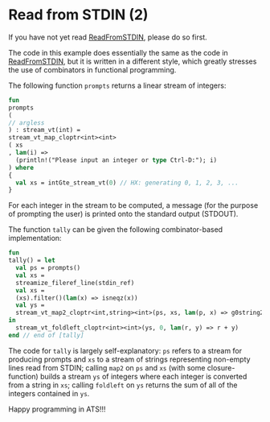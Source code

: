# Read from STDIN (2)

If you have not yet read [ReadFromSTDIN](./ReadFromSTDIN), please
do so first.

The code in this example does essentially the same as the
code in [ReadFromSTDIN](./ReadFromSTDIN), but it is written in a
different style, which greatly stresses the use of combinators in
functional programming.

The following function `prompts` returns a linear stream of
integers:
  
```ats
fun
prompts
(
// argless
) : stream_vt(int) =
stream_vt_map_cloptr<int><int>
( xs
, lam(i) =>
  (println!("Please input an integer or type Ctrl-D:"); i)
) where
{
  val xs = intGte_stream_vt(0) // HX: generating 0, 1, 2, 3, ...
}
```

For each integer in the stream to be computed, a message (for the
purpose of prompting the user) is printed onto the standard output
(STDOUT).

The function `tally` can be given the following combinator-based
implementation:


```ats
fun
tally() = let
  val ps = prompts()
  val xs =
  streamize_fileref_line(stdin_ref)
  val xs =
  (xs).filter()(lam(x) => isneqz(x))
  val ys =
  stream_vt_map2_cloptr<int,string><int>(ps, xs, lam(p, x) => g0string2int(x))
in
  stream_vt_foldleft_cloptr<int><int>(ys, 0, lam(r, y) => r + y)
end // end of [tally]
```

The code for `tally` is largely self-explanatory: `ps` refers
to a stream for producing prompts and `xs` to a stream of strings
representing non-empty lines read from STDIN; calling `map2` on
`ps` and `xs` (with some closure-function) builds a stream
`ys` of integers where each integer is converted from a string in
`xs`; calling `foldleft` on `ys` returns the sum of all of
the integers contained in `ys`.

Happy programming in ATS!!!
